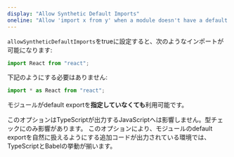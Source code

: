 ```yaml
---
display: "Allow Synthetic Default Imports"
oneline: "Allow 'import x from y' when a module doesn't have a default export"
---
```


`allowSyntheticDefaultImports`をtrueに設定すると、次のようなインポートが可能になります:

```ts
import React from "react";
```

下記のようにする必要はありません:

```ts
import * as React from "react";
```

モジュールがdefault exportを**指定していなくても**利用可能です。

このオプションはTypeScriptが出力するJavaScriptへは影響しません。型チェックにのみ影響があります。
このオプションにより、モジュールのdefault exportを自然に扱えるようにする追加コードが出力されている環境では、TypeScriptとBabelの挙動が揃います。
